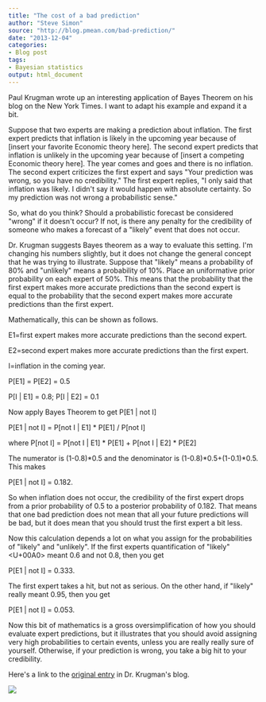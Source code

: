 ```yaml
---
title: "The cost of a bad prediction"
author: "Steve Simon"
source: "http://blog.pmean.com/bad-prediction/"
date: "2013-12-04"
categories:
- Blog post
tags:
- Bayesian statistics
output: html_document
---
```


Paul Krugman wrote up an interesting application of Bayes Theorem on his
blog on the New York Times. I want to adapt his example and expand it a
bit.

<!---More--->

Suppose that two experts are making a prediction about inflation. The
first expert predicts that inflation is likely in the upcoming year
because of \[insert your favorite Economic theory here\]. The second
expert predicts that inflation is unlikely in the upcoming year because
of \[insert a competing Economic theory here\]. The year comes and goes
and there is no inflation. The second expert criticizes the first expert
and says "Your prediction was wrong, so you have no credibility." The
first expert replies, "I only said that inflation was likely. I didn't
say it would happen with absolute certainty. So my prediction was not
wrong a probabilistic sense."

So, what do you think? Should a probabilistic forecast be considered
"wrong" if it doesn't occur? If not, is there any penalty for the
credibility of someone who makes a forecast of a "likely" event that
does not occur.

Dr. Krugman suggests Bayes theorem as a way to evaluate this setting.
I'm changing his numbers slightly, but it does not change the general
concept that he was trying to illustrate. Suppose that "likely" means a
probability of 80% and "unlikely" means a probability of 10%. Place an
uniformative prior probability on each expert of 50%. This means that
the probability that the first expert makes more accurate predictions
than the second expert is equal to the probability that the second
expert makes more accurate predictions than the first expert.

Mathematically, this can be shown as follows.

E1=first expert makes more accurate predictions than the second expert.

E2=second expert makes more accurate predictions than the first expert.

I=inflation in the coming year.

P\[E1\] = P\[E2\] = 0.5

P\[I \| E1\] = 0.8; P\[I \| E2\] = 0.1

Now apply Bayes Theorem to get P\[E1 \| not I\]

P\[E1 \| not I\] = P\[not I \| E1\] \* P\[E1\] / P\[not I\]

where P\[not I\] = P\[not I \| E1\] \* P\[E1\] + P\[not I \| E2\] \*
P\[E2\]

The numerator is (1-0.8)\*0.5 and the denominator is
(1-0.8)\*0.5+(1-0.1)\*0.5. This makes

P\[E1 \| not I\] = 0.182.

So when inflation does not occur, the credibility of the first expert
drops from a prior probability of 0.5 to a posterior probability of
0.182. That means that one bad prediction does not mean that all your
future predictions will be bad, but it does mean that you should trust
the first expert a bit less.

Now this calculation depends a lot on what you assign for the
probabilities of "likely" and "unlikely". If the first experts
quantification of "likely"<U+00A0> meant 0.6 and not 0.8, then you get

P\[E1 \| not I\] = 0.333.

The first expert takes a hit, but not as serious. On the other hand, if
"likely" really meant 0.95, then you get

P\[E1 \| not I\] = 0.053.

Now this bit of mathematics is a gross oversimplification of how you
should evaluate expert predictions, but it illustrates that you should
avoid assigning very high probabilities to certain events, unless you
are really really sure of yourself. Otherwise, if your prediction is
wrong, you take a big hit to your credibility.

Here's a link to the [original
entry](http://krugman.blogs.nytimes.com/2013/12/01/inflationistas-at-bayes/?_r=0 "original entry")
in Dr. Krugman's blog.

![](http://www.pmean.com/images/bad-prediction01.png)




